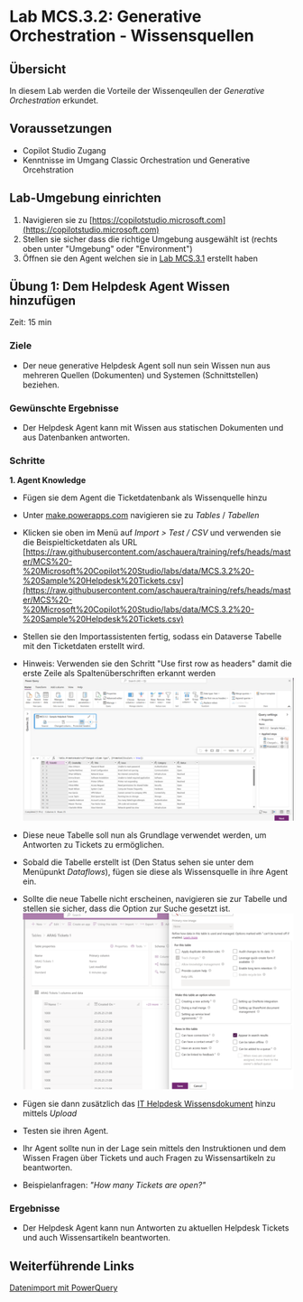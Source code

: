 # Lab MCS.3.2: Generative Orchestration - Wissensquellen

## Übersicht
In diesem Lab werden die Vorteile der Wissenqeullen der *Generative Orchestration* erkundet.

## Voraussetzungen
- Copilot Studio Zugang
- Kenntnisse im Umgang Classic Orchestration und Generative Orcehstration

## Lab-Umgebung einrichten
1. Navigieren sie zu [https://copilotstudio.microsoft.com](https://copilotstudio.microsoft.com)
2. Stellen sie sicher dass die richtige Umgebung ausgewählt ist (rechts oben unter "Umgebung" oder "Environment")
3. Öffnen sie den Agent welchen sie in [Lab MCS.3.1](Lab%20MCS.3.1%20-%20Generative%20Orchestration.md) erstellt haben

## Übung 1: Dem Helpdesk Agent Wissen hinzufügen
Zeit: 15 min
### Ziele
- Der neue generative Helpdesk Agent soll nun sein Wissen nun aus mehreren Quellen (Dokumenten) und Systemen (Schnittstellen) beziehen.

### Gewünschte Ergebnisse
-  Der Helpdesk Agent kann mit Wissen aus statischen Dokumenten und aus Datenbanken antworten.

### Schritte

**1. Agent Knowledge**

- Fügen sie dem Agent die Ticketdatenbank als Wissenquelle hinzu
- Unter [make.powerapps.com](https://make.powerapps.com) navigieren sie zu *Tables* / *Tabellen*
- Klicken sie oben im Menü auf *Import > Test / CSV* und verwenden sie die Beispielticketdaten als URL
[https://raw.githubusercontent.com/aschauera/training/refs/heads/master/MCS%20-%20Microsoft%20Copilot%20Studio/labs/data/MCS.3.2%20-%20Sample%20Helpdesk%20Tickets.csv](https://raw.githubusercontent.com/aschauera/training/refs/heads/master/MCS%20-%20Microsoft%20Copilot%20Studio/labs/data/MCS.3.2%20-%20Sample%20Helpdesk%20Tickets.csv)

- Stellen sie den Importassistenten fertig, sodass ein Dataverse Tabelle mit den Ticketdaten erstellt wird.
- Hinweis: Verwenden sie den Schritt "Use first row as headers" damit die erste Zeile als Spaltenüberschriften erkannt werden
![](../img/M04_ImportTicketData.png)
- Diese neue Tabelle soll nun als Grundlage verwendet werden, um Antworten zu Tickets zu ermöglichen.

- Sobald die Tabelle erstellt ist  (Den Status sehen sie unter dem Menüpunkt *Dataflows*), fügen sie diese als Wissensquelle in ihre Agent ein.
- Sollte die neue Tabelle nicht erscheinen, navigieren sie zur Tabelle und stellen sie sicher, dass die Option zur Suche gesetzt ist.
![Dataverse Search](../img/M04_EnableDVSearch.png)
- Fügen sie dann zusätzlich das [IT Helpdesk Wissensdokument](../labs/data/M03%20GenAnswers%20-%20HelpDesk%20KB%20Document.pdf) hinzu mittels *Upload*

- Testen sie ihren Agent. 
- Ihr Agent sollte nun in der Lage sein mittels den Instruktionen und dem Wissen Fragen über Tickets und auch Fragen zu Wissensartikeln zu beantworten.
- Beispielanfragen: *"How many Tickets are open?"*

### Ergebnisse
- Der Helpdesk Agent kann nun Antworten zu aktuellen Helpdesk Tickets und auch Wissensartikeln beantworten.

## Weiterführende Links

[Datenimport mit PowerQuery](https://learn.microsoft.com/en-us/power-query/dataflows/add-data-power-query)